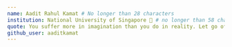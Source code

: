 ```yaml
---
name: Aadit Rahul Kamat # No longer than 28 characters
institution: National University of Singapore 🚩 # no longer than 58 characters
quote: You suffer more in imagination than you do in reality. Let go of fear and doubt and keeping moving ahead. # no longer than 100 characters, avoid using quotes(") to guarantee the format remains the same.
github_user: aaditkamat
---
```

